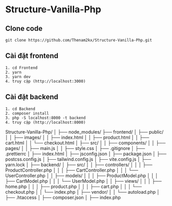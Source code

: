 # Structure-Vanilla-Php

## Clone code
```
git clone https://github.com/Thenam2kx/Structure-Vanilla-Php.git

```


## Cài đặt frontend

```
1. cd Frontend
2. yarn
3. yarn dev
4. truy cập (http://localhost:3000)
```

## Cài đặt backend

```
1. cd Backend
2. composer install
3. php -S localhost:8000 -t backend
4. truy cập (http://localhost:8000)

```

Structure-Vanilla-Php/
│
├── node_modules/
├── frontend/
│   ├── public/
│   │   ├── images/
│   │   ├── index.html
│   │   ├── product.html
│   │   ├── cart.html
│   │   └── checkout.html
│   ├── src/
│   │   ├── components/
│   │   ├── pages/
│   │   ├── main.js
│   │   ├── style.css
│   ├── .gitignore
│   ├── .prettierrc
│   ├── index.html
│   ├── jsconfig.json
│   ├── package.json
│   ├── postcss.config.js
│   ├── tailwind.config.js
│   ├── vite.config.js
│   ├── yarn.lock
│
├── backend/
│   ├── src/
│   │   ├── controllers/
│   │   │   ├── ProductController.php
│   │   │   ├── CartController.php
│   │   │   └── UserController.php
│   │   ├── models/
│   │   │   ├── ProductModel.php
│   │   │   ├── CartModel.php
│   │   │   └── UserModel.php
│   │   ├── views/
│   │   │   ├── home.php
│   │   │   ├── product.php
│   │   │   ├── cart.php
│   │   │   └── checkout.php
│   │   └── index.php
│   ├── vendor/
│   │   └── autoload.php
│   ├── .htaccess
│   ├── composer.json
│   ├── index.php